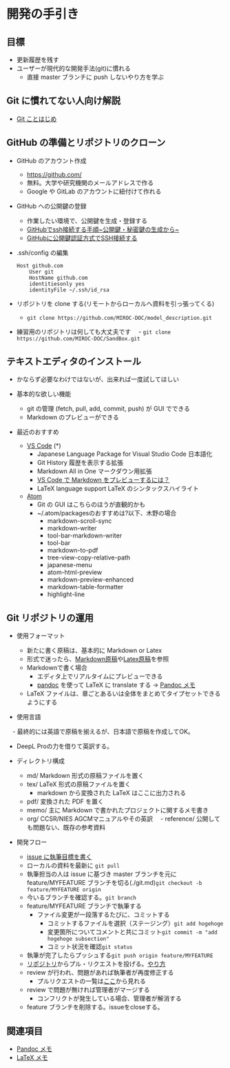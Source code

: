 # 開発の手引き

## 目標

- 更新履歴を残す
- ユーザーが現代的な開発手法(git)に慣れる
  - 直接 master ブランチに push しないやり方を学ぶ

## Git に慣れてない人向け解説

- [Git ことはじめ](./git.md)

## GitHub の準備とリポジトリのクローン

- GitHub のアカウント作成

  - https://github.com/
  - 無料。大学や研究機関のメールアドレスで作る
  - Google や GitLab のアカウントに紐付けて作れる

- GitHub  への公開鍵の登録
  - 作業したい環境で、公開鍵を生成・登録する
  - [GitHubでssh接続する手順~公開鍵・秘密鍵の生成から~](https://qiita.com/shizuma/items/2b2f873a0034839e47ce)
  - [GitHubに公開鍵認証方式でSSH接続する](https://hacknote.jp/archives/56523/)
- .ssh/config の編集

  ```ssh:config
  Host github.com
      User git
      HostName github.com
      identitiesonly yes
      identityFile ~/.ssh/id_rsa
  ```

- リポジトリを clone する(リモートからローカルへ資料を引っ張ってくる)
  - `git clone https://github.com/MIROC-DOC/model_description.git`

- 練習用のリポジトリは何しても大丈夫です
　- `git clone https://github.com/MIROC-DOC/SandBox.git`

## テキストエディタのインストール

- かならず必要なわけではないが、出来れば一度試してほしい

- 基本的な欲しい機能

  - git の管理 (fetch, pull, add, commit, push) が GUI でできる
  - Markdown のプレビューができる

- 最近のおすすめ
  - [VS Code](https://azure.microsoft.com/ja-jp/products/visual-studio-code/) (\*)
    - Japanese Language Package for Visual Studio Code 日本語化
    - Git History 履歴を表示する拡張
    - Markdown All in One マークダウン用拡張
    - [VS Code で Markdown をプレビューするには？](https://www.atmarkit.co.jp/ait/articles/1804/20/news030.html)
    - LaTeX language support LaTeX のシンタックスハイライト
  - [Atom](https://atom.io/)
    - Git の GUI はこちらのほうが直観的かも
    - ~/.atom/packagesのおすすめは?以下、木野の場合
      - markdown-scroll-sync
      - markdown-writer
      - tool-bar-markdown-writer
      - tool-bar
      - markdown-to-pdf
      - tree-view-copy-relative-path
      - japanese-menu
      - atom-html-preview
      - markdown-preview-enhanced
      - markdown-table-formatter
      - highlight-line

## Git リポジトリの運用

- 使用フォーマット

  - 新たに書く原稿は、基本的に Markdown or Latex
  - 形式で迷ったら、[Markdown原稿](./org/md_en/)や[Latex原稿](./org/tex_en/)を参照
  - Markdownで書く場合
    - エディタ上でリアルタイムにプレビューできる
    - [pandoc](https://pandoc.org/) を使って LaTeX に translate する → [Pandoc メモ](./pandoc.md)
  - LaTeX ファイルは、章ごとあるいは全体をまとめてタイプセットできるようにする

- 使用言語

　- 最終的には英語で原稿を揃えるが、日本語で原稿を作成してOK。
  - DeepL Proの力を借りて英訳する。

- ディレクトリ構成

  - md/ Markdown 形式の原稿ファイルを置く
  - tex/ LaTeX 形式の原稿ファイルを置く
    - markdown から変換された LaTeX はここに出力される
  - pdf/ 変換された PDF を置く
  - memo/ 主に Markdown で書かれたプロジェクトに関するメモ書き
  - org/ CCSR/NIES AGCMマニュアルやその英訳
　- reference/ 公開しても問題ない、既存の参考資料 

- 開発フロー

  - [issue に執筆目標を書く](https://github.com/MIROC-DOC/model_description/issues)
  - ローカルの資料を最新に `git pull`
  - 執筆担当の人は issue に基づき master ブランチを元に feature/MYFEATURE ブランチを切る(./git.md)`git checkout -b feature/MYFEATURE origin`
  - 今いるブランチを確認する。`git branch`
  - feature/MYFEATURE ブランチで執筆する
    - ファイル変更が一段落するたびに、コミットする
      - コミットするファイルを選択（ステージング）`git add hogehoge`
      - 変更箇所についてコメントと共にコミット`git commit -m "add hogehoge subsection"`
      - コミット状況を確認`git status`
  - 執筆が完了したらプッシュする`git push origin feature/MYFEATURE`
  - [リポジトリ](https://github.com/MIROC-DOC/model_description)からプル・リクエストを投げる。[やり方](https://docs.github.com/ja/github/collaborating-with-issues-and-pull-requests/creating-a-pull-request#creating-the-pull-request)
  - review が行われ、問題があれば執筆者が再度修正する
    - プルリクエストの一覧は[ここ](https://github.com/pulls)から見れる
  - review で問題が無ければ管理者がマージする
    - コンフリクトが発生している場合、管理者が解消する
  - feature ブランチを削除する。issueをcloseする。

## 関連項目

- [Pandoc メモ](./pandoc.md)
- [LaTeX メモ](./latex.md)
